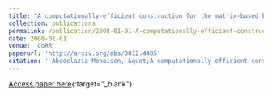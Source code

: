 ```yaml
---
title: "A computationally-efficient construction for the matrix-based key distribution in sensor network"
collection: publications
permalink: /publication/2008-01-01-A-computationally-efficient-construction-for-the-matrix-based-key-distribution-in-sensor-network
date: 2008-01-01
venue: 'CoRR'
paperurl: 'http://arxiv.org/abs/0812.4485'
citation: ' Abedelaziz Mohaisen, &quot;A computationally-efficient construction for the matrix-based key distribution in sensor network.&quot; CoRR, 2008.'
---
```

[Access paper here](http://arxiv.org/abs/0812.4485){:target="_blank"}
